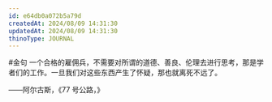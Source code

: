 ```yaml
---
id: e64db0a072b5a79d
createdAt: 2024/08/09 14:31:30
updatedAt: 2024/08/09 14:31:30
thinoType: JOURNAL
---
```

#金句 一个合格的雇佣兵，不需要对所谓的道德、善良、伦理去进行思考，那是学者们的工作。一旦我们对这些东西产生了怀疑，那也就离死不远了。

——阿尔古斯，《77 号公路，》